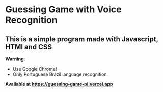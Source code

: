 # Guessing Game with Voice Recognition

## This is a simple program made with Javascript, HTMl and CSS

**Warning**:

- Use Google Chrome!
- Only Portuguese Brazil language recognition.

**Available at https://guessing-game-pi.vercel.app**